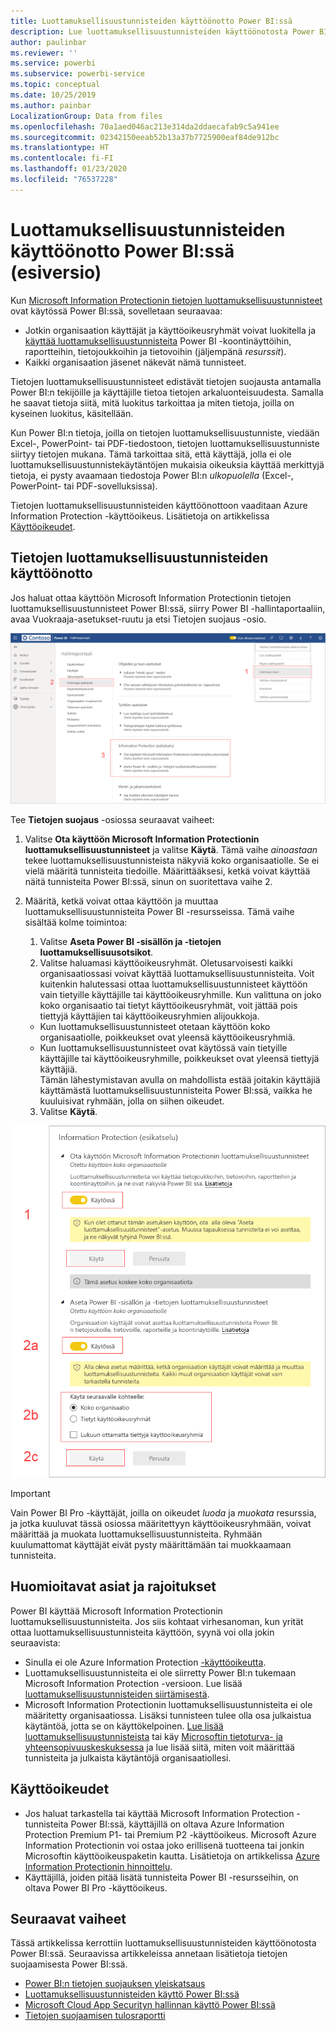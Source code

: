 ```yaml
---
title: Luottamuksellisuustunnisteiden käyttöönotto Power BI:ssä
description: Lue luottamuksellisuustunnisteiden käyttöönotosta Power BI:ssä
author: paulinbar
ms.reviewer: ''
ms.service: powerbi
ms.subservice: powerbi-service
ms.topic: conceptual
ms.date: 10/25/2019
ms.author: painbar
LocalizationGroup: Data from files
ms.openlocfilehash: 70a1aed046ac213e314da2ddaecafab9c5a941ee
ms.sourcegitcommit: 02342150eeab52b13a37b7725900eaf84de912bc
ms.translationtype: HT
ms.contentlocale: fi-FI
ms.lasthandoff: 01/23/2020
ms.locfileid: "76537228"
---
```

# <a name="enable-data-sensitivity-labels-in-power-bi-preview"></a>Luottamuksellisuustunnisteiden käyttöönotto Power BI:ssä (esiversio)

Kun [Microsoft Information Protectionin tietojen luottamuksellisuustunnisteet](https://docs.microsoft.com/microsoft-365/compliance/sensitivity-labels) ovat käytössä Power BI:ssä, sovelletaan seuraavaa:

* Jotkin organisaation käyttäjät ja käyttöoikeusryhmät voivat luokitella ja [käyttää luottamuksellisuustunnisteita](../designer/service-security-apply-data-sensitivity-labels.md) Power BI -koontinäyttöihin, raportteihin, tietojoukkoihin ja tietovoihin (jäljempänä *resurssit*).
* Kaikki organisaation jäsenet näkevät nämä tunnisteet.

Tietojen luottamuksellisuustunnisteet edistävät tietojen suojausta antamalla Power BI:n tekijöille ja käyttäjille tietoa tietojen arkaluonteisuudesta. Samalla he saavat tietoja siitä, mitä luokitus tarkoittaa ja miten tietoja, joilla on kyseinen luokitus, käsitellään.

Kun Power BI:n tietoja, joilla on tietojen luottamuksellisuustunniste, viedään Excel-, PowerPoint- tai PDF-tiedostoon, tietojen luottamuksellisuustunniste siirtyy tietojen mukana. Tämä tarkoittaa sitä, että käyttäjä, jolla ei ole luottamuksellisuustunnistekäytäntöjen mukaisia oikeuksia käyttää merkittyjä tietoja, ei pysty avaamaan tiedostoja Power BI:n *ulkopuolella* (Excel-, PowerPoint- tai PDF-sovelluksissa).

Tietojen luottamuksellisuustunnisteiden käyttöönottoon vaaditaan Azure Information Protection -käyttöoikeus. Lisätietoja on artikkelissa [Käyttöoikeudet](#licensing).

## <a name="enable-data-sensitivity-labels"></a>Tietojen luottamuksellisuustunnisteiden käyttöönotto

Jos haluat ottaa käyttöön Microsoft Information Protectionin tietojen luottamuksellisuustunnisteet Power BI:ssä, siirry Power BI -hallintaportaaliin, avaa Vuokraaja-asetukset-ruutu ja etsi Tietojen suojaus -osio.

![Etsi Tietojen suojaus -osio](media/service-security-enable-data-sensitivity-labels/enable-data-sensitivity-labels-01.png)

Tee **Tietojen suojaus** -osiossa seuraavat vaiheet:
1.  Valitse **Ota käyttöön Microsoft Information Protectionin luottamuksellisuustunnisteet** ja valitse **Käytä**. Tämä vaihe *ainoastaan* tekee luottamuksellisuustunnisteista näkyviä koko organisaatiolle. Se ei vielä määritä tunnisteita tiedoille. Määrittääksesi, ketkä voivat käyttää näitä tunnisteita Power BI:ssä, sinun on suoritettava vaihe 2.
2.  Määritä, ketkä voivat ottaa käyttöön ja muuttaa luottamuksellisuustunnisteita Power BI -resursseissa. Tämä vaihe sisältää kolme toimintoa:
    1.  Valitse **Aseta Power BI -sisällön ja -tietojen luottamuksellisuusotsikot**.
    2.  Valitse haluamasi käyttöoikeusryhmät. Oletusarvoisesti kaikki organisaatiossasi voivat käyttää luottamuksellisuustunnisteita. Voit kuitenkin halutessasi ottaa luottamuksellisuustunnisteet käyttöön vain tietyille käyttäjille tai käyttöoikeusryhmille. Kun valittuna on joko koko organisaatio tai tietyt käyttöoikeusryhmät, voit jättää pois tiettyjä käyttäjien tai käyttöoikeusryhmien alijoukkoja.
    * Kun luottamuksellisuustunnisteet otetaan käyttöön koko organisaatiolle, poikkeukset ovat yleensä käyttöoikeusryhmiä.
    * Kun luottamuksellisuustunnisteet ovat käytössä vain tietyille käyttäjille tai käyttöoikeusryhmille, poikkeukset ovat yleensä tiettyjä käyttäjiä.  
    Tämän lähestymistavan avulla on mahdollista estää joitakin käyttäjiä käyttämästä luottamuksellisuustunnisteita Power BI:ssä, vaikka he kuuluisivat ryhmään, jolla on siihen oikeudet.
    
    3. Valitse **Käytä**.

![Luottamuksellisuustunnisteiden käyttöönotto](media/service-security-enable-data-sensitivity-labels/enable-data-sensitivity-labels-02.png)

> [!IMPORTANT]
> Vain Power BI Pro -käyttäjät, joilla on oikeudet *luoda* ja *muokata* resurssia, ja jotka kuuluvat tässä osiossa määritettyyn käyttöoikeusryhmään, voivat määrittää ja muokata luottamuksellisuustunnisteita. Ryhmään kuulumattomat käyttäjät eivät pysty määrittämään tai muokkaamaan tunnisteita. 


## <a name="considerations-and-limitations"></a>Huomioitavat asiat ja rajoitukset

Power BI käyttää Microsoft Information Protectionin luottamuksellisuustunnisteita. Jos siis kohtaat virhesanoman, kun yrität ottaa luottamuksellisuustunnisteita käyttöön, syynä voi olla jokin seuraavista:

* Sinulla ei ole Azure Information Protection [-käyttöoikeutta](#licensing).
* Luottamuksellisuustunnisteita ei ole siirretty Power BI:n tukemaan Microsoft Information Protection -versioon. Lue lisää [luottamuksellisuustunnisteiden siirtämisestä](https://docs.microsoft.com/azure/information-protection/configure-policy-migrate-labels).
* Microsoft Information Protectionin luottamuksellisuustunnisteita ei ole määritetty organisaatiossa. Lisäksi tunnisteen tulee olla osa julkaistua käytäntöä, jotta se on käyttökelpoinen. [Lue lisää luottamuksellisuustunnisteista](https://docs.microsoft.com/Office365/SecurityCompliance/sensitivity-labels) tai käy [Microsoftin tietoturva- ja yhteensopivuuskeskuksessa](https://sip.protection.office.com/sensitivity?flight=EnableMIPLabels) ja lue lisää siitä, miten voit määrittää tunnisteita ja julkaista käytäntöjä organisaatiollesi.

## <a name="licensing"></a>Käyttöoikeudet

* Jos haluat tarkastella tai käyttää Microsoft Information Protection -tunnisteita Power BI:ssä, käyttäjillä on oltava Azure Information Protection Premium P1- tai Premium P2 -käyttöoikeus. Microsoft Azure Information Protectionin voi ostaa joko erillisenä tuotteena tai jonkin Microsoftin käyttöoikeuspaketin kautta. Lisätietoja on artikkelissa [Azure Information Protectionin hinnoittelu](https://azure.microsoft.com/pricing/details/information-protection/).
* Käyttäjillä, joiden pitää lisätä tunnisteita Power BI -resursseihin, on oltava Power BI Pro -käyttöoikeus.


## <a name="next-steps"></a>Seuraavat vaiheet

Tässä artikkelissa kerrottiin luottamuksellisuustunnisteiden käyttöönotosta Power BI:ssä. Seuraavissa artikkeleissa annetaan lisätietoja tietojen suojaamisesta Power BI:ssä. 

* [Power BI:n tietojen suojauksen yleiskatsaus](service-security-data-protection-overview.md)
* [Luottamuksellisuustunnisteiden käyttö Power BI:ssä](../designer/service-security-apply-data-sensitivity-labels.md)
* [Microsoft Cloud App Securityn hallinnan käyttö Power BI:ssä](service-security-using-microsoft-cloud-app-security-controls.md)
* [Tietojen suojaamisen tulosraportti](service-security-data-protection-metrics-report.md)